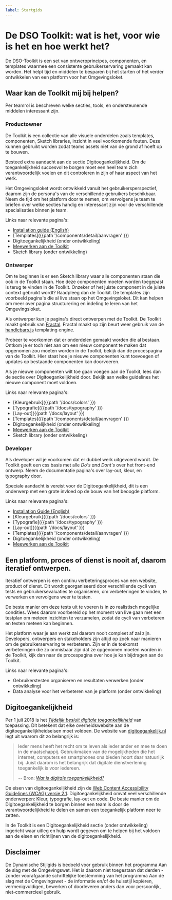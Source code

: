 ```yaml
---
label: Startgids
---
```

# De DSO Toolkit: wat is het, voor wie is het en hoe werkt het?

De DSO-Toolkit is een set van ontwerpprincipes, componenten, en templates waarmee een consistente gebruikerservaring gemaakt kan worden. Het helpt tijd en middelen te besparen bij het starten of het verder ontwikkelen van een platform voor het Omgevingsloket.

## Waar kan de Toolkit mij bij helpen?
Per teamrol is beschreven welke secties, tools, en ondersteunende middelen interessant zijn.

### Productowner
De Toolkit is een collectie van alle visuele onderdelen zoals templates, componenten, Sketch libraries, inzicht in veel voorkomende fouten. Deze kunnen gebruikt worden zodat teams assets niet van de grond af hoeft op te bouwen.

Besteed extra aandacht aan de sectie Digitoegankelijkheid. Om de toegankelijkheid succesvol te borgen moet een heel team zich verantwoordelijk voelen en dit controleren in zijn of haar aspect van het werk.

Het Omgevingsloket wordt ontwikkeld vanuit het gebruikersperspectief, daarom zijn de persona's van de verschillende gebruikers beschikbaar. Neem de tijd om het platform door te nemen, om vervolgens je team te briefen over welke secties handig en interessant zijn voor de verschillende specialisaties binnen je team.

Links naar relevante pagina's:
- [Installation guide (English)](https://github.com/dso-toolkit/dso-toolkit/blob/master/README.md)
- [Templates]({{path '/components/detail/aanvragen' }})
- Digitoegankelijkheid (onder ontwikkeling)
- [Meewerken aan de Toolkit](https://github.com/dso-toolkit/dso-toolkit/blob/master/CONTRIBUTING.md)
- Sketch library (onder ontwikkeling)

### Ontwerper
Om te beginnen is er een Sketch library waar alle componenten staan die ook in de Toolkit staan. Hoe deze componenten moeten worden toegepast is terug te vinden in de Toolkit. Onzeker of het juiste component in de juiste context gebruikt wordt? Raadpleeg dan de Toolkit. De templates zijn voorbeeld pagina's die al live staan op het Omgevingsloket. Dit kan helpen om meer over pagina structurering en indeling te leren van het Omgevingsloket.

Als ontwerper kun je pagina's direct ontwerpen met de Toolkit. De Toolkit maakt gebruik van [Fractal](https://www.fractal.build). Fractal maakt op zijn beurt weer gebruik van de [handlebars.js](https://handlebarsjs.com/) templating engine.

Probeer te voorkomen dat er onderdelen gemaakt worden die al bestaan. Ontkom je er toch niet aan om een nieuw component te maken dat opgenomen zou moeten worden in de Toolkit, bekijk dan de procespagina van de Toolkit. Hier staat hoe je nieuwe componenten kunt toevoegen of updates op bestaande componenten kan doorvoeren.

Als je nieuwe componenten wilt toe gaan voegen aan de Toolkit, lees dan de sectie over Digitoegankelijkheid door. Bekijk aan welke guidelines het nieuwe component moet voldoen.

Links naar relevante pagina's:
- [Kleurgebruik]({{path '/docs/colors' }})
- [Typografie]({{path '/docs/typography' }})
- [Lay-out]({{path '/docs/layout' }})
- [Templates]({{path '/components/detail/aanvragen' }})
- Digitoegankelijkheid (onder ontwikkeling)
- [Meewerken aan de Toolkit](https://github.com/dso-toolkit/dso-toolkit/blob/master/CONTRIBUTING.md)
- Sketch library (onder ontwikkeling)

### Developer
Als developer wil je voorkomen dat er dubbel werk uitgevoerd wordt. De Toolkit geeft een css basis met alle _Do's and Dont's_ over het front-end ontwerp. Neem de documentatie pagina's over lay-out, kleur, en typography door.

Speciale aandacht is vereist voor de Digitoegankelijkheid, dit is een onderwerp met een grote invloed op de bouw van het beoogde platform.

Links naar relevante pagina's:
- [Installation Guide (English)](https://github.com/dso-toolkit/dso-toolkit/blob/master/README.md)
- [Kleurgebruik]({{path '/docs/colors' }})
- [Typografie]({{path '/docs/typography' }})
- [Lay-out]({{path '/docs/layout' }})
- [Templates]({{path '/components/detail/aanvragen' }})
- Digitoegankelijkheid (onder ontwikkeling)
- [Meewerken aan de Toolkit](https://github.com/dso-toolkit/dso-toolkit/blob/master/CONTRIBUTING.md)

## Een platform, proces of dienst is nooit af, daarom iteratief ontwerpen.
Iteratief ontwerpen is een continu verbeteringsproces van een website, product of dienst. Dit wordt georganiseerd door verschillende cycli van tests en gebruikersevaluaties te organiseren, om verbeteringen te vinden, te verwerken en vervolgens weer te testen.

De beste manier om deze tests uit te voeren is in zo realistisch mogelijke condities. Wees daarom voorbereid op het moment van live gaan met een testplan om meteen inzichten te verzamelen, zodat de cycli van verbeteren en testen meteen kan beginnen.

Het platform waar je aan werkt zal daarom nooit compleet af zal zijn. Developers, ontwerpers en stakeholders zijn altijd op zoek naar manieren om de gebruikerservaring te verbeteren. Zijn er in de toekomst verbeteringen die zo onmisbaar zijn dat ze opgenomen moeten worden in de Toolkit, kijk dan naar de procespagina over hoe je kan bijdragen aan de Toolkit.

Links naar relevante pagina's:
- Gebruikerstesten organiseren en resultaten verwerken (onder ontwikkeling)
- Data analyse voor het verbeteren van je platform (onder ontwikkeling)

## Digitoegankelijkheid
Per 1 juli 2018 is het _[Tijdelijk besluit digitale toegankelijkheid](https://www.digitoegankelijk.nl/beleid/wet-en-regelgeving/huidig-beleid-besluit-digitale-toegankelijkheid)_ van toepassing. Dit betekent dat elke overheidswebsite aan de digitoegankelijkheidseisen moet voldoen. De website van [digitoegankelijk.nl](https://www.digitoegankelijk.nl) legt uit waarom dit zo belangrijk is:

>Ieder mens heeft het recht om te leven als ieder ander en mee te doen in de maatschappij. Gebruikmaken van de mogelijkheden die het internet, computers en smartphones ons bieden hoort daar natuurlijk bij. Juist daarom is het belangrijk dat digitale dienstverlening toegankelijk is voor iedereen.
>
> -- Bron: _[Wat is digitale toegankelijkheid?](https://www.digitoegankelijk.nl/onderwerpen/wat-is-digitale-toegankelijkheid)_

De eisen van digitoegankelijkheid zijn de [Web Content Accessibility Guidelines (WCAG) versie 2.1](https://www.w3.org/TR/WCAG21/). Digitoegankelijkheid omvat veel verschillende onderwerpen: Kleur, typografie, lay-out en code. De beste manier om de Digitoegankelijkheid te borgen binnen een team is door de verantwoordelijkheid te delen en samen een toegankelijk platform neer te zetten.

In de Toolkit is een Digitoegankelijkheid sectie (onder ontwikkeling) ingericht waar uitleg en hulp wordt gegeven om te helpen bij het voldoen aan de eisen en richtlijnen van de digitoegankelijkheid.

## Disclaimer
De Dynamische Stijlgids is bedoeld voor gebruik binnen het programma Aan de slag met de Omgevingswet. Het is daarom niet toegestaan dat derden - zonder voorafgaande schriftelijke toestemming van het programma Aan de slag met de Omgevingswet - de informatie en/of de huisstijl kopiëren, vermenigvuldigen, bewerken of doorleveren anders dan voor persoonlijk, niet-commercieel gebruik.
